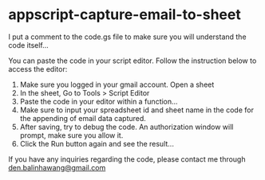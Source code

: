 # appscript-capture-email-to-sheet
I put a comment to the code.gs file to make sure you will understand the code itself...

You can paste the code in your script editor. Follow the instruction below to access the editor:
1. Make sure you logged in your gmail account. Open a sheet
2. In the sheet, Go to Tools > Script Editor
3. Paste the code in your editor within a function...
4. Make sure to input your spreadsheet id and sheet name in the code for the appending of email data captured.
5. After saving, try to debug the code. An authorization window will prompt, make sure you allow it.
6. Click the Run button again and see the result...

If you have any inquiries regarding the code, please contact me through den.balinhawang@gmail.com
